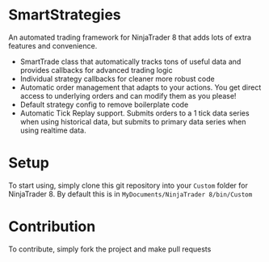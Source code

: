 # SmartStrategies
An automated trading framework for NinjaTrader 8 that adds lots of extra features and convenience.

* SmartTrade class that automatically tracks tons of useful data and provides callbacks for advanced trading logic
* Individual strategy callbacks for cleaner more robust code
* Automatic order management that adapts to your actions. You get direct access to underlying orders and can modify them as you please!
* Default strategy config to remove boilerplate code
* Automatic Tick Replay support. Submits orders to a 1 tick data series when using historical data, but submits to primary data series when using realtime data.

# Setup
To start using, simply clone this git repository into your `Custom` folder for NinjaTrader 8. By default this is in `MyDocuments/NinjaTrader 8/bin/Custom`

# Contribution
To contribute, simply fork the project and make pull requests
